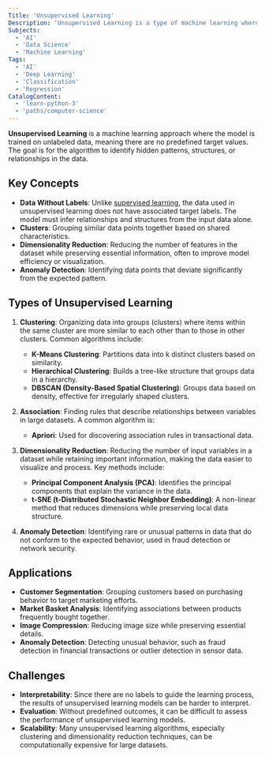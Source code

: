 ```yaml
---
Title: 'Unsupervised Learning'
Description: 'Unsupervised Learning is a type of machine learning where a model identifies patterns, structures, or relationships in unlabeled data without explicit supervision.'
Subjects:
  - 'AI'
  - 'Data Science'
  - 'Machine Learning'
Tags:
  - 'AI'
  - 'Deep Learning'
  - 'Classification'
  - 'Regression'
CatalogContent:
  - 'learn-python-3'
  - 'paths/computer-science'
---
```


**Unsupervised Learning** is a machine learning approach where the model is trained on unlabeled data, meaning there are no predefined target values. The goal is for the algorithm to identify hidden patterns, structures, or relationships in the data.

## Key Concepts

- **Data Without Labels**: Unlike [supervised learning](https://www.codecademy.com/resources/docs/ai/machine-learning/supervised-learning), the data used in unsupervised learning does not have associated target labels. The model must infer relationships and structures from the input data alone.
- **Clusters**: Grouping similar data points together based on shared characteristics.
- **Dimensionality Reduction**: Reducing the number of features in the dataset while preserving essential information, often to improve model efficiency or visualization.
- **Anomaly Detection**: Identifying data points that deviate significantly from the expected pattern.

## Types of Unsupervised Learning

1. **Clustering**: Organizing data into groups (clusters) where items within the same cluster are more similar to each other than to those in other clusters. Common algorithms include:

   - **K-Means Clustering**: Partitions data into k distinct clusters based on similarity.
   - **Hierarchical Clustering**: Builds a tree-like structure that groups data in a hierarchy.
   - **DBSCAN (Density-Based Spatial Clustering)**: Groups data based on density, effective for irregularly shaped clusters.

2. **Association**: Finding rules that describe relationships between variables in large datasets. A common algorithm is:

   - **Apriori**: Used for discovering association rules in transactional data.

3. **Dimensionality Reduction**: Reducing the number of input variables in a dataset while retaining important information, making the data easier to visualize and process. Key methods include:

   - **Principal Component Analysis (PCA)**: Identifies the principal components that explain the variance in the data.
   - **t-SNE (t-Distributed Stochastic Neighbor Embedding)**: A non-linear method that reduces dimensions while preserving local data structure.

4. **Anomaly Detection**: Identifying rare or unusual patterns in data that do not conform to the expected behavior, used in fraud detection or network security.

## Applications

- **Customer Segmentation**: Grouping customers based on purchasing behavior to target marketing efforts.
- **Market Basket Analysis**: Identifying associations between products frequently bought together.
- **Image Compression**: Reducing image size while preserving essential details.
- **Anomaly Detection**: Detecting unusual behavior, such as fraud detection in financial transactions or outlier detection in sensor data.

## Challenges

- **Interpretability**: Since there are no labels to guide the learning process, the results of unsupervised learning models can be harder to interpret.
- **Evaluation**: Without predefined outcomes, it can be difficult to assess the performance of unsupervised learning models.
- **Scalability**: Many unsupervised learning algorithms, especially clustering and dimensionality reduction techniques, can be computationally expensive for large datasets.
